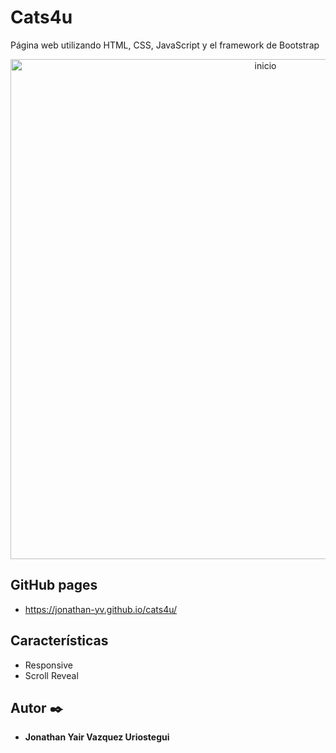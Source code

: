# Cats4u

Página web utilizando HTML, CSS, JavaScript y el framework de Bootstrap

<div>
    <p style = 'text-align:center;'>
        <img src="assets/img/inicio.png" alt="inicio" width="800px">
    </p>
</div>

## GitHub pages

* https://jonathan-yv.github.io/cats4u/


## Características
* Responsive
* Scroll Reveal


## Autor ✒️

* **Jonathan Yair Vazquez Uriostegui**